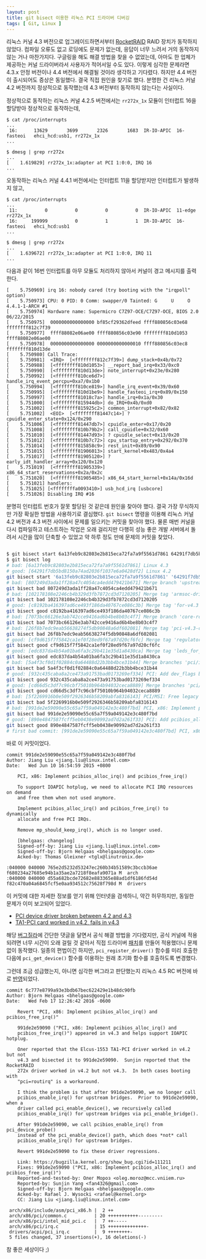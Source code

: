 ```yaml
---
layout: post
title: git bisect 이용한 리눅스 PCI 드라이버 디버깅
tags: [ Git, Linux ]
---
```


리눅스 커널 4.3 버전으로 업그레이드하면서부터 [RocketRAID][rocketraid] RAID 장치가 동작하지 않았다. 컴파일 오류도 없고 로딩에도 문제가 없는데, 응답이 너무 느려서 거의 동작하지 않는 거나 마찬가지다. 구글링을 해도 해결 방법을 찾을 수 없었는데, 아마도 한 업체가 제공하는 커널 드라이버라서 사용자가 적어서일 수도 있다. 이렇게 심각한 문제라면 4.3.x 안정 버전이나 4.4 버전에서 해결될 것이라 생각하고 기다렸다. 하지만 4.4 버전이 출시되어도 증상은 동일했다. 결국 직접 원인을 찾기로 했다. 분명한 건 리눅스 커널 4.2 버전까지 정상적으로 동작했는데 4.3 버전부터 동작하지 않는다는 사실이다.

정상적으로 동작하는 리눅스 커널 4.2.5 버전에서는 `rr272x_1x` 모듈이 인터럽트 16을 할당받아 정상적으로 동작하는데,

```
$ cat /proc/interrupts
...
 16:      13629       3699       2326       1683  IR-IO-APIC  16-fasteoi   ehci_hcd:usb1, rr272x_1x
...

$ dmesg | grep rr272x
...
[    1.619829] rr272x_1x:adapter at PCI 1:0:0, IRQ 16
...
```

오동작하는 리눅스 커널 4.4.1 버전에서는 인터럽트 11을 할당받지만 인터럽트가 발생하지 않고,

```
$ cat /proc/interrupts
...
 11:          0          0          0          0  IR-IO-APIC  11-edge      rr272x_1x
 16:     199999          0          1          1  IR-IO-APIC  16-fasteoi   ehci_hcd:usb1
...

$ dmesg | grep rr272x
...
[    1.639672] rr272x_1x:adapter at PCI 1:0:0, IRQ 11
...
```

다음과 같이 16번 인터럽트를 아무 모듈도 처리하지 않아서 커널이 경고 메시지를 출력한다.

```
[    5.750969] irq 16: nobody cared (try booting with the "irqpoll" option)
[    5.750973] CPU: 0 PID: 0 Comm: swapper/0 Tainted: G     U     O    4.4.1-1-ARCH #1
[    5.750974] Hardware name: Supermicro C7Z97-OCE/C7Z97-OCE, BIOS 2.0 06/22/2015
[    5.750975]  0000000000000000 bf85cf29362dfeed ffff880856c03e68 ffffffff812c7f39
[    5.750977]  ffff88082e06ae00 ffff880856c03e90 ffffffff810d1053 ffff88082e06ae00
[    5.750978]  0000000000000000 0000000000000010 ffff880856c03ec8 ffffffff810d13de
[    5.750980] Call Trace:
[    5.750981]  <IRQ>  [<ffffffff812c7f39>] dump_stack+0x4b/0x72
[    5.750988]  [<ffffffff810d1053>] __report_bad_irq+0x33/0xc0
[    5.750990]  [<ffffffff810d13de>] note_interrupt+0x23e/0x280
[    5.750992]  [<ffffffff810ce6d7>] handle_irq_event_percpu+0xa7/0x1b0
[    5.750994]  [<ffffffff810ce819>] handle_irq_event+0x39/0x60
[    5.750995]  [<ffffffff810d1be9>] handle_fasteoi_irq+0x89/0x150
[    5.750997]  [<ffffffff81018c7a>] handle_irq+0x1a/0x30
[    5.751000]  [<ffffffff815944db>] do_IRQ+0x4b/0xd0
[    5.751002]  [<ffffffff815925c2>] common_interrupt+0x82/0x82
[    5.751002]  <EOI>  [<ffffffff81447c14>] ? cpuidle_enter_state+0x124/0x290
[    5.751006]  [<ffffffff81447db7>] cpuidle_enter+0x17/0x20
[    5.751008]  [<ffffffff810b79b2>] call_cpuidle+0x32/0x60
[    5.751010]  [<ffffffff81447d93>] ? cpuidle_select+0x13/0x20
[    5.751012]  [<ffffffff810b7c72>] cpu_startup_entry+0x292/0x370
[    5.751014]  [<ffffffff815858c9>] rest_init+0x89/0x90
[    5.751015]  [<ffffffff81906013>] start_kernel+0x483/0x4a4
[    5.751017]  [<ffffffff81905120>] ? early_idt_handler_array+0x120/0x120
[    5.751019]  [<ffffffff81905339>] x86_64_start_reservations+0x2a/0x2c
[    5.751020]  [<ffffffff81905485>] x86_64_start_kernel+0x14a/0x16d
[    5.751021] handlers:
[    5.751025] [<ffffffffa0093410>] usb_hcd_irq [usbcore]
[    5.751026] Disabling IRQ #16
```

분명히 인터럽트 번호가 잘못 할당된 것 같은데 원인을 찾아야 했다. 결국 가장 무식하지만 가장 확실한 방법을 사용하기로 결심했다. `git bisect` 명령을 이용해 리눅스 커널 4.2 버전과 4.3 버전 사이에서 문제를 일으키는 커밋을 찾아야 했다. 물론 매번 커널을 다시 컴파일하고 테스트하는 작업은 오래 걸리지만 다행히 성능 좋은 개발 서버에서 돌려서 시간을 많이 단축할 수 있었고 약 하루 정도 만에 문제의 커밋을 찾았다.

```sh

$ git bisect start 6a13feb9c82803e2b815eca72fa7a9f5561d7861 64291f7db5bd8150a74ad2036f1037e6a0428df2
$ git bisect log
# bad: [6a13feb9c82803e2b815eca72fa7a9f5561d7861] Linux 4.3
# good: [64291f7db5bd8150a74ad2036f1037e6a0428df2] Linux 4.2
git bisect start '6a13feb9c82803e2b815eca72fa7a9f5561d7861' '64291f7db5bd8150a74ad2036f1037e6a0428df2'
# bad: [807249d3ada1ff28a47c4054ca4edd479421b671] Merge branch 'upstream' of git://git.linux-mips.org/pub/scm/ralf/upstream-linus
git bisect bad 807249d3ada1ff28a47c4054ca4edd479421b671
# bad: [102178108e2246cb4b329d3fb7872cd3d7120205] Merge tag 'armsoc-drivers' of git://git.kernel.org/pub/scm/linux/kernel/git/arm/arm-soc
git bisect bad 102178108e2246cb4b329d3fb7872cd3d7120205
# good: [c8192ba416397ad6ce493f186da40767ce086c3b] Merge tag 'for-v4.3' of git://git.kernel.org/pub/scm/linux/kernel/git/sre/linux-power-supply
git bisect good c8192ba416397ad6ce493f186da40767ce086c3b
# bad: [7073bc66126e3ab742cce9416ad6b4be8b03c4f7] Merge branch 'core-rcu-for-linus' of git://git.kernel.org/pub/scm/linux/kernel/git/tip/tip
git bisect bad 7073bc66126e3ab742cce9416ad6b4be8b03c4f7
# bad: [26f8b7edc9eab56638274f5db90848a6df602081] Merge tag 'pci-v4.3-changes' of git://git.kernel.org/pub/scm/linux/kernel/git/helgaas/pci
git bisect bad 26f8b7edc9eab56638274f5db90848a6df602081
# good: [cf9d615f7f5842ca1ef0f28ed9f67a97d20cf6fc] Merge tag 'regulator-v4.3' of git://git.kernel.org/pub/scm/linux/kernel/git/broonie/regulator
git bisect good cf9d615f7f5842ca1ef0f28ed9f67a97d20cf6fc
# good: [edc837da4b54a01ba6fa3c29b411e35d1a8430ca] Merge tag 'leds_for_4.3' of git://git.kernel.org/pub/scm/linux/kernel/git/j.anaszewski/linux-leds
git bisect good edc837da4b54a01ba6fa3c29b411e35d1a8430ca
# bad: [5a4f3cf0d1f02884c0a64488d22b3bb4bce31b44] Merge branches 'pci/irq', 'pci/misc', 'pci/resource' and 'pci/virtualization' into next
git bisect bad 5a4f3cf0d1f02884c0a64488d22b3bb4bce31b44
# good: [932c435caba8a2ce473a91753bad0173269ef334] PCI: Add dev_flags bit to access VPD through function 0
git bisect good 932c435caba8a2ce473a91753bad0173269ef334
# good: [cd66d5c3df7c96cbf75010b964b94032ceca8889] Merge branches 'pci/host-designware', 'pci/host-xgene' and 'pci/host-xilinx' into next
git bisect good cd66d5c3df7c96cbf75010b964b94032ceca8889
# bad: [5f2269916b0e509f2926346b58209abfa8316143] PCI/MSI: Free legacy IRQ when enabling MSI/MSI-X
git bisect bad 5f2269916b0e509f2926346b58209abfa8316143
# bad: [991de2e59090e55c65a7f59a049142e3c480f7bd] PCI, x86: Implement pcibios_alloc_irq() and pcibios_free_irq()
git bisect bad 991de2e59090e55c65a7f59a049142e3c480f7bd
# good: [890e4847587fcff5eb0438e90992ad7d2a261f33] PCI: Add pcibios_alloc_irq() and pcibios_free_irq()
git bisect good 890e4847587fcff5eb0438e90992ad7d2a261f33
# first bad commit: [991de2e59090e55c65a7f59a049142e3c480f7bd] PCI, x86: Implement pcibios_alloc_irq() and pcibios_free_irq()
```

바로 이 커밋이었다.

```
commit 991de2e59090e55c65a7f59a049142e3c480f7bd
Author: Jiang Liu <jiang.liu@linux.intel.com>
Date:   Wed Jun 10 16:54:59 2015 +0800

    PCI, x86: Implement pcibios_alloc_irq() and pcibios_free_irq()

    To support IOAPIC hotplug, we need to allocate PCI IRQ resources on demand
    and free them when not used anymore.

    Implement pcibios_alloc_irq() and pcibios_free_irq() to dynamically
    allocate and free PCI IRQs.

    Remove mp_should_keep_irq(), which is no longer used.

    [bhelgaas: changelog]
    Signed-off-by: Jiang Liu <jiang.liu@linux.intel.com>
    Signed-off-by: Bjorn Helgaas <bhelgaas@google.com>
    Acked-by: Thomas Gleixner <tglx@linutronix.de>

:040000 040000 765e2d5232d53247ec260b34b51589c3bccb36ae f680234a27685e94b1a35ae2a7218f8eafa9071a M	arch
:040000 040000 d55a682bcde72682e883365e88ad1df6186fd54d f82c470a04a6845fcf5e0aa934512c75628f798d M	drivers
```

이 커밋에 대한 자세한 정보를 얻기 위해 인터넷을 검색하니, 약간 허무하지만, 동일한 문제가 이미 보고되어 있었다.

* [PCI device driver broken between 4.2 and 4.3][bug-ml]  
* [TA1-PCI card worked in v4.2, fails in v4.3][bug-bz]

해당 [버그질라][bug-bz]에 간단한 댓글을 달면서 공식 해결 방법을 기다렸지만, 공식 커널에 적용되려면 너무 시간이 오래 걸릴 것 같아서 직접 드라이버 [패치][bug-patch]를 만들어 적용했더니 문제없이 동작했다. 일종의 편법이긴 하지만, `pci_register_driver()` 함수를 미리 호출한 다음에 `pci_get_device()` 함수를 이용하는 원래 초기화 함수를 호출하도록 변경했다.

그런데 조금 성급했는지, 아니면 심각한 버그라고 판단했는지 리눅스 4.5 RC 버전에 바로 [반영][bug-commit]되었다.

```
commit 6c777e8799a93e3bdb67bec622429e1b48dc90fb
Author: Bjorn Helgaas <bhelgaas@google.com>
Date:   Wed Feb 17 12:26:42 2016 -0600

    Revert "PCI, x86: Implement pcibios_alloc_irq() and pcibios_free_irq()"

    991de2e59090 ("PCI, x86: Implement pcibios_alloc_irq() and
    pcibios_free_irq()") appeared in v4.3 and helps support IOAPIC hotplug.

    Олег reported that the Elcus-1553 TA1-PCI driver worked in v4.2 but not
    v4.3 and bisected it to 991de2e59090.  Sunjin reported that the RocketRAID
    272x driver worked in v4.2 but not v4.3.  In both cases booting with
    "pci=routirq" is a workaround.

    I think the problem is that after 991de2e59090, we no longer call
    pcibios_enable_irq() for upstream bridges.  Prior to 991de2e59090, when a
    driver called pci_enable_device(), we recursively called
    pcibios_enable_irq() for upstream bridges via pci_enable_bridge().

    After 991de2e59090, we call pcibios_enable_irq() from pci_device_probe()
    instead of the pci_enable_device() path, which does *not* call
    pcibios_enable_irq() for upstream bridges.

    Revert 991de2e59090 to fix these driver regressions.

    Link: https://bugzilla.kernel.org/show_bug.cgi?id=111211
    Fixes: 991de2e59090 ("PCI, x86: Implement pcibios_alloc_irq() and pcibios_free_irq()")
    Reported-and-tested-by: Олег Мороз <oleg.moroz@mcc.vniiem.ru>
    Reported-by: Sunjin Yang <fan4326@gmail.com>
    Signed-off-by: Bjorn Helgaas <bhelgaas@google.com>
    Acked-by: Rafael J. Wysocki <rafael@kernel.org>
    CC: Jiang Liu <jiang.liu@linux.intel.com>

 arch/x86/include/asm/pci_x86.h |  2 ++
 arch/x86/pci/common.c          | 20 +++++++++++---------
 arch/x86/pci/intel_mid_pci.c   |  7 ++-----
 arch/x86/pci/irq.c             | 15 ++++++++++++++-
 drivers/acpi/pci_irq.c         |  9 ++++++++-
 5 files changed, 37 insertions(+), 16 deletions(-)
```

참 좋은 세상이다 ;)

[rocketraid]: http://www.highpoint-tech.com/USA_new/series_rr272x_configuration.htm
[bug-ml]: http://www.spinics.net/lists/linux-pci/msg48507.html
[bug-bz]: https://bugzilla.kernel.org/show_bug.cgi?id=111211
[bug-patch]: https://gist.github.com/lethean/e2e53ca15b1c97cee45a
[bug-commit]: https://git.kernel.org/cgit/linux/kernel/git/torvalds/linux.git/commit/?id=6c777e8799a93e3bdb67bec622429e1b48dc90fb
